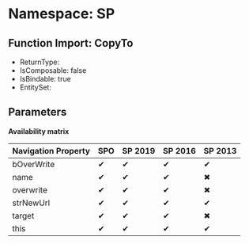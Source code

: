 # Namespace: SP

## Function Import: CopyTo

- ReturnType: 
- IsComposable: false
- IsBindable: true
- EntitySet: 

## Parameters

**Availability matrix**

Navigation Property | SPO | SP 2019 | SP 2016 | SP 2013
----------|-----|---------|---------|--------
bOverWrite | ✔ | ✔ | ✔ | ✔
name | ✔ | ✔ | ✔ | ✖
overwrite | ✔ | ✔ | ✔ | ✖
strNewUrl | ✔ | ✔ | ✔ | ✔
target | ✔ | ✔ | ✔ | ✖
this | ✔ | ✔ | ✔ | ✔
